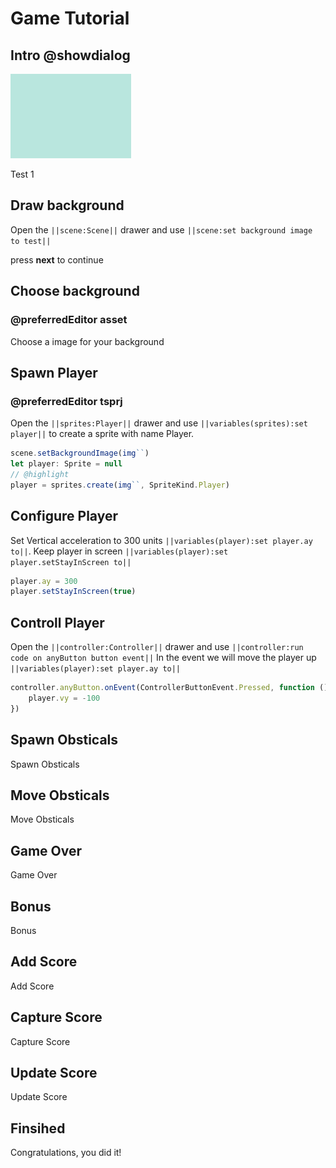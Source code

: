 # Game Tutorial

## Intro @showdialog

![test image](https://raw.githubusercontent.com/IceOPede/test-arcade-tutorial/master/docs/static/tutorials/img.png)

Test 1

## Draw background

Open the ``||scene:Scene||`` drawer and use ``||scene:set background image to test||``

press **next** to continue

## Choose background
### @preferredEditor asset

Choose a image for your background 

## Spawn Player
### @preferredEditor tsprj

Open the ``||sprites:Player||`` drawer and use ``||variables(sprites):set player||`` to create a sprite with name Player.

```typescript
scene.setBackgroundImage(img``)
let player: Sprite = null
// @highlight
player = sprites.create(img``, SpriteKind.Player)
```

## Configure Player

Set Vertical acceleration to 300 units ``||variables(player):set player.ay to||``.
Keep player in screen ``||variables(player):set player.setStayInScreen to||``

```typescript
player.ay = 300
player.setStayInScreen(true)
```

## Controll Player

Open the ``||controller:Controller||`` drawer and use ``||controller:run code on anyButton button event||``
In the event we will move the player up ``||variables(player):set player.ay to||``

```typescript
controller.anyButton.onEvent(ControllerButtonEvent.Pressed, function () {
    player.vy = -100
})
```

## Spawn Obsticals

Spawn Obsticals

## Move Obsticals

Move Obsticals

## Game Over

Game Over

## Bonus

Bonus

## Add Score

Add Score

## Capture Score

Capture Score

## Update Score

Update Score

## Finsihed

Congratulations, you did it!
    